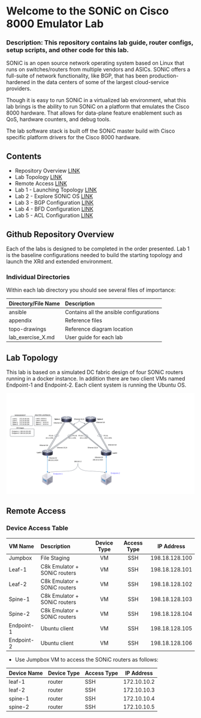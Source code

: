 # Welcome to the SONiC on Cisco 8000 Emulator Lab

### Description: This repository contains lab guide, router configs, setup scripts, and other code for this lab.

SONiC is an open source network operating system based on Linux that runs on switches/routers from multiple vendors and ASICs. SONiC offers a full-suite of network functionality, like BGP, that has been production-hardened in the data centers of some of the largest cloud-service providers.

Though it is easy to run SONiC in a virtualized lab environment, what this lab brings is the ability to run SONiC on a platform that emulates the Cisco 8000 hardware. That allows for data-plane feature enablement such as QoS, hardware counters, and debug tools. 

The lab software stack is built off the SONiC master build with Cisco specific platform drivers for the Cisco 8000 hardware.

## Contents
* Repository Overview [LINK](#git-repository-overview)
* Lab Topology [LINK](#lab-topology)
* Remote Access [LINK](#remote-access)
* Lab 1 - Launching Topology [LINK](lab_exercise_1.md)
* Lab 2 - Explore SONiC OS [LINK](lab_exercise_2.md)
* Lab 3 - BGP Configuration [LINK](lab_exercise_3.md)
* Lab 4 - BFD Configuration [LINK](lab_exercise_4.md)
* Lab 5 - ACL Configuration [LINK](lab_exercise_5.md)

## Github Repository Overview
Each of the labs is designed to be completed in the order presented. Lab 1 is the baseline configurations 
needed to build the starting topology and launch the XRd and extended environment.

### Individual  Directories
Within each lab directory you should see several files of importance:


| Directory/File Name      | Description                                                   |
|:-------------------------|:--------------------------------------------------------------|
| ansible                  | Contains all the ansible configurations                       |
| appendix                 | Reference files                                               |
| topo-drawings            | Reference diagram location                                    |
| lab_exercise_X.md        | User guide for each lab                                       |


## Lab Topology

This lab is based on a simulated DC fabric design of four SONiC routers running in a docker instance. In addition there are two client VMs named Endpoint-1 and Endpoint-2. Each client system is running the Ubuntu OS.

![Lab Topology](topo-drawings/sonic-4-node-topology.png)

## Remote Access


### Device Access Table
| VM Name        | Description                  | Device Type | Access Type |   IP Address    |
|:---------------|:-----------------------------|:-----------:|:-----------:|:---------------:|
| Jumpbox        | File Staging                 | VM          | SSH         | 198.18.128.100  |
| Leaf-1         | C8k Emulator + SONiC routers | VM          | SSH         | 198.18.128.101  |
| Leaf-2         | C8k Emulator + SONiC routers | VM          | SSH         | 198.18.128.102  |
| Spine-1        | C8k Emulator + SONiC routers | VM          | SSH         | 198.18.128.103  |
| Spine-2        | C8k Emulator + SONiC routers | VM          | SSH         | 198.18.128.104  |
| Endpoint-1     | Ubuntu client                | VM          | SSH         | 198.18.128.105  |
| Endpoint-2     | Ubuntu client                | VM          | SSH         | 198.18.128.106  |


* Use Jumpbox VM to access the SONiC routers as follows:

| Device Name    | Device Type | Access Type |   IP Address    |                                           
|:---------------|:------------|:------------|:---------------:|                          
| leaf-1         | router      | SSH         | 172.10.10.2     |
| leaf-2         | router      | SSH         | 172.10.10.3     |
| spine-1        | router      | SSH         | 172.10.10.4     |
| spine-2        | router      | SSH         | 172.10.10.5     |

